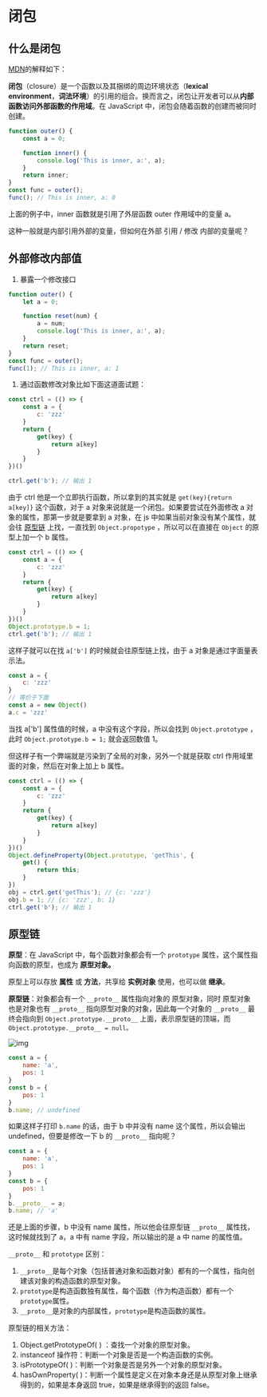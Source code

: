 # 闭包

## 什么是闭包

[MDN](https://developer.mozilla.org/zh-CN/docs/Web/JavaScript/Closures)的解释如下：

**闭包**（closure）是一个函数以及其捆绑的周边环境状态（**lexical environment**，**词法环境**）的引用的组合。换而言之，闭包让开发者可以从**内部函数访问外部函数的作用域**。在 JavaScript 中，闭包会随着函数的创建而被同时创建。

```javascript
function outer() {
    const a = 0;

    function inner() {
        console.log('This is inner, a:', a);
    }
    return inner;
}
const func = outer();
func(); // This is inner, a: 0
```

上面的例子中，inner 函数就是引用了外层函数 outer 作用域中的变量 a。

这种一般就是内部引用外部的变量，但如何在外部 引用 / 修改 内部的变量呢？

## 外部修改内部值

1. 暴露一个修改接口

```javascript
function outer() {
    let a = 0;

    function reset(num) {
        a = num;
        console.log('This is inner, a:', a);
    }
    return reset;
}
const func = outer();
func(1); // This is inner, a: 1
```

1. 通过函数修改对象比如下面这道面试题：

```javascript
const ctrl = (() => {
    const a = {
        c: 'zzz'
    }
    return {
        get(key) {
            return a[key]
        }
    }
})()

ctrl.get('b'); // 输出 1
```

由于 ctrl 他是一个立即执行函数，所以拿到的其实就是 `get(key){return a[key]}` 这个函数，对于 a 对象来说就是一个闭包。如果要尝试在外面修改 a 对象的属性，那第一步就是要拿到 a 对象，在 js 中如果当前对象没有某个属性，就会往 [原型链](#原型链) 上找，一直找到 `Object.propotype` ，所以可以在直接在 `Object` 的原型上加一个 b 属性。

```javascript
const ctrl = (() => {
    const a = {
        c: 'zzz'
    }
    return {
        get(key) {
            return a[key]
        }
    }
})()
Object.prototype.b = 1;
ctrl.get('b'); // 输出 1
```

这样子就可以在找 `a['b']` 的时候就会往原型链上找，由于 a 对象是通过字面量表示法。

```javascript
const a = {
    c: 'zzz'
}
// 等价于下面
const a = new Object()
a.c = 'zzz'
```

当找 a['b'] 属性值的时候，a 中没有这个字段，所以会找到 `Object.prototype` ，此时 `Object.prototype.b = 1;` 就会返回数值 1。

但这样子有一个弊端就是污染到了全局的对象，另外一个就是获取 ctrl 作用域里面的对象，然后在对象上加上 b 属性。

```javascript
const ctrl = (() => {
    const a = {
        c: 'zzz'
    }
    return {
        get(key) {
            return a[key]
        }
    }
})()
Object.defineProperty(Object.prototype, 'getThis', {
    get() {
        return this;
    }
})
obj = ctrl.get('getThis'); // {c: 'zzz'}
obj.b = 1; // {c: 'zzz', b: 1}
ctrl.get('b'); // 输出 1
```

## 原型链

**原型**：在 JavaScript 中，每个函数对象都会有一个 `prototype` 属性，这个属性指向函数的原型，也成为 **原型对象。**

原型上可以存放 **属性** 或 **方法**，共享给 **实例对象** 使用，也可以做 **继承**。

**原型链**：对象都会有一个 `__proto__` 属性指向对象的 原型对象，同时 原型对象 也是对象也有 `__proto__` 指向原型对象的对象，因此每一个对象的 `__proto__` 最终会指向到 `Object.prototype.__proto__` 上面，表示原型链的顶端，而 `Object.prototype.__proto__ = null。`

![img](http://oss.snailuu.cn/picgo/1726407999439-3dbe1b70-6927-44ee-a2a5-d4be0f24ab0a.jpeg)

```javascript
const a = {
    name: 'a',
    pos: 1
}
const b = {
    pos: 1
}
b.name; // undefined
```

如果这样子打印 `b.name` 的话，由于 b 中并没有 name 这个属性，所以会输出 undefined，但要是修改一下 b 的 `__proto__` 指向呢？

```javascript
const a = {
    name: 'a',
    pos: 1
}
const b = {
    pos: 1
}
b.__proto__ = a;
b.name; // 'a'
```

还是上面的步骤，b 中没有 name 属性，所以他会往原型链 `__proto__` 属性找，这时候就找到了 a，a 中有 name 字段，所以输出的是 a 中 name 的属性值。

`__proto__` 和 `prototype` 区别：

1. `__proto__`是每个对象（包括普通对象和函数对象）都有的一个属性，指向创建该对象的构造函数的原型对象。
2. `prototype`是构造函数独有属性，每个函数（作为构造函数）都有一个 `prototype`属性。
3. `__proto__`是对象的内部属性，`prototype`是构造函数的属性。

原型链的相关方法：

1. Object.getPrototypeOf( ) ：查找一个对象的原型对象。
2. instanceof 操作符：判断一个对象是否是一个构造函数的实例。
3. isPrototypeOf( )：判断一个对象是否是另外一个对象的原型对象。
4. hasOwnProperty( )：判断一个属性是定义在对象本身还是从原型对象上继承得到的，如果是本身返回 true，如果是继承得到的返回 false。
